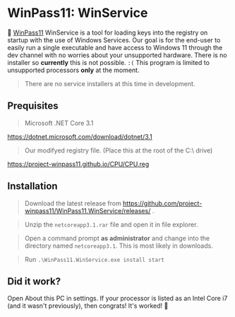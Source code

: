 # WinPass11: WinService

🔑 [WinPass11](https://github.com/project-winpass11/) WinService is a tool for loading keys into the registry on startup with the use of Windows Services. Our goal is for the end-user to easily run a single executable and have access to Windows 11 through the dev channel with no worries about your unsupported hardware. There is no installer so **currently** this is not possible. `:(` This program is limited to unsupported processors **only** at the moment.

>There are no service installers at this time in development.

## Prequisites
>Microsoft .NET Core 3.1

https://dotnet.microsoft.com/download/dotnet/3.1

>Our modifyed registry file. (Place this at the root of the C:\ drive)

https://project-winpass11.github.io/CPU/CPU.reg

## Installation
>Download the latest release from https://github.com/project-winpass11/WinPass11.WinService/releases/ .

>Unzip the `netcoreapp3.1.rar` file and open it in file explorer.

>Open a command prompt **as administrator** and change into the directory named `netcoreapp3.1`. This is most likely in downloads.

>Run `.\WinPass11.WinService.exe install start`

## Did it work?
Open About this PC in settings. If your processor is listed as an Intel Core i7 (and it wasn't previously), then congrats! It's worked! 🎂
